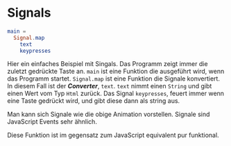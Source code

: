 # Signals

<div class="signal"></div>

```elm
main =
  Signal.map
    text
    keypresses
```

<notes>

Hier ein einfaches Beispiel mit Singals. Das Programm zeigt immer die zuletzt gedrückte Taste an. `main` ist eine Funktion die ausgeführt wird, wenn das Programm startet. `Signal.map` ist eine Funktion die Signale konvertiert. In diesem Fall ist der **_Converter_**, `text`. `text` nimmt einen `String` und gibt einen Wert vom Typ `Html` zurück. Das Signal `keypresses`, feuert immer wenn eine Taste gedrückt wird, und gibt diese dann als string aus.

Man kann sich Signale wie die obige Animation vorstellen. Signale sind JavaScript Events sehr ähnlich.

Diese Funktion ist im gegensatz zum JavaScript equivalent pur funktional.

</notes>

